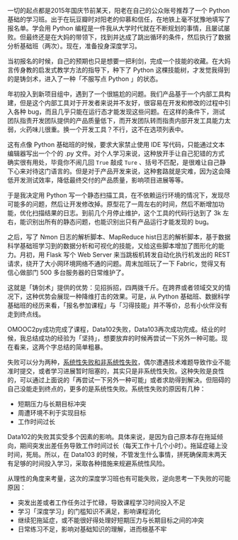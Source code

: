 一切的起点都是2015年国庆节前某天，阳老在自己的公众账号推荐了一个 Python 基础的学习班。出于在玩豆瓣时对阳老的仰慕和信任，在地铁上毫不犹豫地填写了报名单。学会用 Python 编程是一件我从大学时代就在不断规划的事情，且屡试屡败。但最终还是在大妈的带领下，找到并达成了跳出循环的条件，然后执行了数据分析基础班（两次）。现在，准备投身深度学习。

当初报名的时候，自己的预期也只是想要一把利剑，完成一个技能的收藏。在大妈言传身教的启发式教学方法的指导下，种下了 Python 这棵技能树，才发觉我得到的是铸剑术，进入了一种「不服写点 Python 」的状态。

年初投入到新项目组中，遇到了一个很尴尬的问题。我们产品基于一个内部工具构建，但是这个内部工具对于开发者来说并不友好，很容易在开发和修改的过程中引入各种 bug，而且几乎只能在运行态才能发现这些问题。在这样的条件下，测试团队指责开发团队提供的产品质量低下，而开发团队转而指责内部开发工具能力太弱，火药味儿很重。换一个开发工具？不行，这不在选项列表中。

这有点像 Python 基础班的时候，要求大家禁止使用 IDE 写代码，只能通过文本编辑器写出一个个的 .py 文件。对个人学习来说，这种放开手让自己犯错的方式确实很有用处，毕竟你不闹几回 `True` 敲成 `Ture` 、括号不匹配，是很难让自己静下心来对待这门语言的。但是对于产品开发来说，这种套路就是灾难，因为这会降低开发测试效率，降低最终交付的产品质量，影响项目进展等等。

于是我决定用 Python 写一个静态扫描工具，在不依赖运行环境的情况下，发现尽可能多的问题，然后让开发修改掉。原型花了一周左右的时间，然后不断增加功能，优化扫描结果的日志。到前几个月停止维护，这个工具的代码行达到了 3k 左右，能识别出所有的静态问题，也能识别出只有产品运行才能发现的 bug。

之后，写了 Nmon 日志的解析脚本、MapReduce hist日志的解析脚本，基于数据科学基础班学习到的数据分析和可视化的技能，又给这些脚本增加了图形化的能力。月初，用 Flask 写个 Web Server 来当跳板机转发自动化执行机发出的 REST 请求，绕开了大小网环境网络不通的问题。周末加班玩了一下 Fabric，觉得又有信心做部门 500 多台服务器的日常维护了。

这就是「铸剑术」提供的优势：见招拆招，四两拨千斤。在跨界或者领域交叉的情况下，这种优势会展现一种降维打击的效果。可是，从 Python 基础班、数据科学基础班的经历来看，「报名参加课程」与「习得技能」并不等价，总有小伙伴没有走到终点线。

OMOOC2py成功完成了课程，Data102失败，Data103再次成功完成。结业的时候，我总结成功的经验为「坚持」，想要放弃的时候再尝试一下另外一种可能。现在看来，这两个字总结的简单粗暴。

失败可以分为两种，[系统性失败和非系统性失败](http://www.hbrchina.org/2016-03-21/3934.html)，偶尔遭遇技术难题导致作业不能准时提交，或者学习进展暂时阻塞的，其实只是非系统性失败。这种失败是良性的，可以通过上面说的「再尝试一下另外一种可能」或者求助得到解决。但阻碍的自己没能走到终点的，更多的是系统性失败。系统性失败的原因有几种：

* 短期压力与长期目标冲突
* 周遭环境不利于实现目标
* 工作时间过长

Data102的失败其实受多个因素的影响。具体来说，是因为自己原本存在拖延倾向，期间突发出差任务导致工作时间过长（每天工作十几个小时）。拖延症碰上没时间，死局。所以，在 Data103 的时候，不管发生什么事情，拼死确保周末两天有足够的时间投入学习，采取各种措施来规避系统性风险。

从理性的角度来考量，这次的深度学习班也有可能失败，逆向思考一下失败的可能原因：

* 突发出差或者工作任务过于忙碌，导致课程学习时间投入不足
* 学习「深度学习」的门槛知识不满足，影响课程消化
* 继续犯拖延症，或不能很好得处理好短期压力与长期目标之间的冲突
* 日常练习不足，影响对基础知识的理解，进而根基不牢

